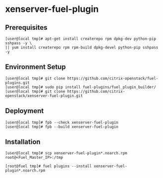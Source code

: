 xenserver-fuel-plugin
============

Prerequisites
-------------

	[user@local tmp]# apt-get install createrepo rpm dpkg-dev python-pip sshpass -y \
	|| yum install createrepo rpm rpm-build dpkg-devel python-pip sshpass -y

Environment Setup
-----------------

	[user@local tmp]# git clone https://github.com/citrix-openstack/fuel-plugins.git
	[user@local tmp]# sudo pip install fuel-plugins/fuel_plugin_builder/
	[user@local tmp]# git clone https://github.com/citrix-openstack/xenserver-fuel-plugin.git


Deployment
----------

	[user@local tmp]# fpb --check xenserver-fuel-plugin
	[user@local tmp]# fpb --build xenserver-fuel-plugin


Installation
------------

	[user@local tmp]# scp xenserver-fuel-plugin*.noarch.rpm root@<Fuel_Master_IP>:/tmp

	[root@fuel tmp]# fuel plugins --install xenserver-fuel-plugin*.noarch.rpm

